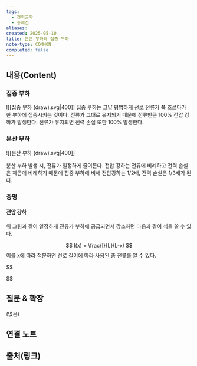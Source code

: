```yaml
---
tags:
  - 전력공학
  - 송배전
aliases: 
created: 2025-05-10
title: 분산 부하와 집중 부하
note-type: COMMON
completed: false
---
```


## 내용(Content)
### 집중 부하
![[집중 부하 (draw).svg|400]]
집중 부하는 그냥 평범하게 선로 전류가 쭉 흐르다가 한 부하에 집중시키는 것이다. 전류가 그대로 유지되기 때문에 전류만큼 100% 전압 강하가 발생한다. 전류가 유지되면 전력 손실 또한 100% 발생한다.

### 분산 부하
![[분산 부하 (draw).svg|400]]

분산 부하 발생 시, 전류가 일정하게 줄어든다. 전압 강하는 전류에 비례하고 전력 손실은 제곱에 비례하기 때문에 집중 부하에 비해 전압강하는 1/2배, 전력 손실은 1/3배가 된다.

### 증명
#### 전압 강하
위 그림과 같이 일정하게 전류가 부하에 공급되면서 감소하면 다음과 같이 식을 쓸 수 있다.

$$
I(x) = \frac{I}{L}(L-x)
$$
이를 x에 따라 적분하면 선로 길이에 따라 사용된 총 전류를 알 수 있다.

$$

$$


## 질문 & 확장

(없음)

## 연결 노트

## 출처(링크)

